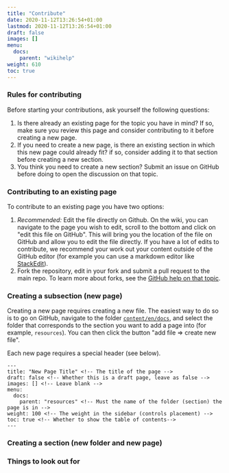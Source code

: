 ```yaml
---
title: "Contribute"
date: 2020-11-12T13:26:54+01:00
lastmod: 2020-11-12T13:26:54+01:00
draft: false
images: []
menu:
  docs:
    parent: "wikihelp"
weight: 610
toc: true
---
```


### Rules for contributing

Before starting your contributions, ask yourself the following questions:

1. Is there already an existing page for the topic you have in mind? If so, make sure you review this page and consider contributing to it before creating a new page.
2. If you need to create a new page, is there an existing section in which this new page could already fit? if so, consider adding it to that section before creating a new section.
3. You think you need to create a new section? Submit an issue on GitHub before doing to open the discussion on that topic.

### Contributing to an existing page

To contribute to an existing page you have two options:

1. *Recommended:* Edit the file directly on Github. On the wiki, you can navigate to the page you wish to edit, scroll to the bottom and click on "edit this file on GitHub". This will bring you the location of the file on GitHub and allow you to edit the file directly. If you have a lot of edits to contribute, we recommend your work out your content outside of the GitHub editor (for example you can use a markdown editor like [StackEdit](http://stackedit.io/)).
2. Fork the repository, edit in your fork and submit a pull request to the main repo. To learn more about forks, see the [GitHub help on that topic]().

### Creating a subsection (new page)

Creating a new page requires creating a new file. The easiest way to do so is to go on GitHub, navigate to the folder [`content/en/docs`](https://github.com/pedersen-fisheries-lab/pedersen-lab-wiki/tree/main/content/en/docs), and select the folder that corresponds to the section you want to add a page into (for example, `resources`). You can then click the button "add file => create new file".

Each new page requires a special header (see below). 

```
---
title: "New Page Title" <!-- The title of the page -->
draft: false <!-- Whether this is a draft page, leave as false -->
images: [] <!-- Leave blank -->
menu: 
  docs:
    parent: "resources" <!-- Must the name of the folder (section) the page is in -->
weight: 100 <!-- The weight in the sidebar (controls placement) -->
toc: true <!-- Whether to show the table of contents-->
---
```

### Creating a section (new folder and new page)



### Things to look out for